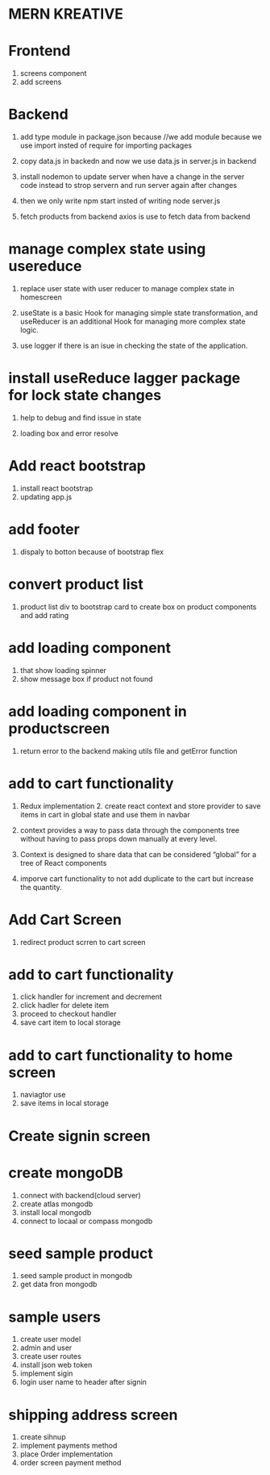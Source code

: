 # MERN KREATIVE

# Frontend

1. screens component
2. add screens

# Backend

1. add type module in package.json because
   //we add module because we use import insted of require for importing packages
2. copy data.js in backedn and now we use data.js in server.js in backend

3. install nodemon to update server when have a change in the server code instead to strop servern and run server again after changes

4. then we only write npm start insted of writing node server.js

5. fetch products from backend axios is use to fetch data from backend

# manage complex state using usereduce

1. replace user state with user reducer to manage complex state in homescreen

2. useState is a basic Hook for managing simple state transformation, and useReducer is an additional Hook for managing more complex state logic.
3. use logger if there is an isue in checking the state of the application.

# install useReduce lagger package for lock state changes

1. help to debug and find issue in state

2. loading box and error resolve

# Add react bootstrap

1. install react bootstrap
2. updating app.js

# add footer

1. dispaly to botton because of bootstrap flex

# convert product list

1. product list div to bootstrap card to create box on product components and add rating

# add loading component

1. that show loading spinner
2. show message box if product not found

# add loading component in productscreen

1. return error to the backend making utils file and getError function

# add to cart functionality

1. Redux implementation 2. create react context and store provider to save items in cart in global state and use them in navbar

2. context provides a way to pass data through the components tree without having to pass props down manually at every level.
3. Context is designed to share data that can be considered “global” for a tree of React components

4. imporve cart functionality to not add duplicate to the cart but increase the quantity.

# Add Cart Screen

1. redirect product scrren to cart screen

# add to cart functionality

1. click handler for increment and decrement
2. click hadler for delete item
3. proceed to checkout handler
4. save cart item to local storage

# add to cart functionality to home screen

1. naviagtor use
2. save items in local storage

# Create signin screen

# create mongoDB

1. connect with backend(cloud server)
2. create atlas mongodb
3. install local mongodb
4. connect to locaal or compass mongodb

# seed sample product

1. seed sample product in mongodb
2. get data fron mongodb

# sample users

1. create user model
2. admin and user
3. create user routes
4. install json web token
5. implement sigin
6. login user name to header after signin

# shipping address screen

1. create sihnup
2. implement payments method
3. place Order implementation
4. order screen
   payment method
